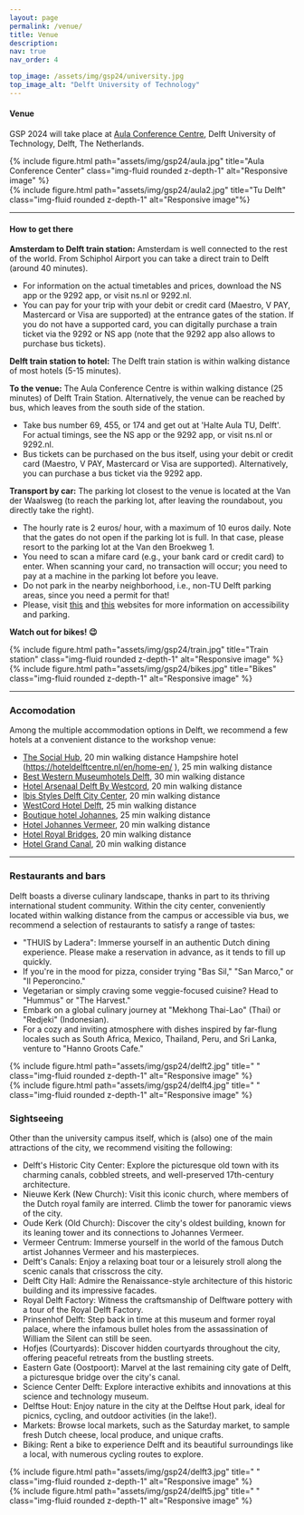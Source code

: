 ```yaml
---
layout: page
permalink: /venue/
title: Venue
description: 
nav: true
nav_order: 4

top_image: /assets/img/gsp24/university.jpg
top_image_alt: "Delft University of Technology"
---
```


#### Venue
GSP 2024 will take place at [Aula Conference Centre](https://map.tudelftcampus.nl/poi/aula-conference-centre/), Delft University of Technology, Delft, The Netherlands.

<div class="row justify-content-sm-center">
    <div class="col-sm-4 mt-3 mt-md-0">
        {% include figure.html path="assets/img/gsp24/aula.jpg" title="Aula Conference Center" class="img-fluid rounded z-depth-1" alt="Responsive image" %}
    </div>
    <div class="col-sm-8 mt-3 mt-md-0">
        {% include figure.html path="assets/img/gsp24/aula2.jpg" title="Tu Delft" class="img-fluid rounded z-depth-1" alt="Responsive image"%}
    </div>
</div>


---
#### How to get there

**Amsterdam to Delft train station:** Amsterdam is well connected to the rest of the world. From Schiphol Airport you can take a direct train to Delft (around 40 minutes). 
+ For information on the actual timetables and prices, download the NS app or the 9292 app, or visit ns.nl or 9292.nl. 
+ You can pay for your trip with your debit or credit card (Maestro, V PAY, Mastercard or Visa are supported) at the entrance gates of the station. If you do not have a supported card, you can digitally purchase a train ticket via the 9292 or NS app (note that the 9292 app also allows to purchase bus tickets). 


**Delft train station to hotel:** The Delft train station is within walking distance of most hotels (5-15 minutes).

**To the venue:** The Aula Conference Centre is within walking distance (25 minutes) of Delft Train Station. 
Alternatively, the venue can be reached by bus, which leaves from the south side of the station. 
+ Take bus number 69, 455, or 174 and get out at 'Halte Aula TU, Delft'. For actual timings, see the NS app or the 9292 app, or visit ns.nl or 9292.nl. 
+ Bus tickets can be purchased on the bus itself, using your debit or credit card (Maestro, V PAY, Mastercard or Visa are supported). Alternatively, you can purchase a bus ticket via the 9292 app. 

**Transport by car:** The parking lot closest to the venue is located at the Van der Waalsweg (to reach the parking lot, after leaving the roundabout, you directly take the right). 
+ The hourly rate is 2 euros/ hour, with a maximum of 10 euros daily. Note that the gates do not open if the parking lot is full. In that case, please resort to the parking lot at the Van den Broekweg 1. 
+ You need to scan a mifare card (e.g., your bank card or credit card) to enter. When scanning your card, no transaction will occur; you need to pay at a machine in the parking lot before you leave. 
+ Do not park in the nearby neighborhood, i.e., non-TU Delft parking areas, since you need a permit for that! 
+ Please, visit [this](https://www.tudelft.nl/en/about-tu-delft/contact-and-campus/parking-policy) and [this](https://www.tudelftcampus.nl/accessibility/) websites for more information on accessibility and parking. 

**Watch out for bikes! :wink:**

<div class="row justify-content-sm-center">
    <div class="col-sm-7 mt-3 mt-md-0">
        {% include figure.html path="assets/img/gsp24/train.jpg" title="Train station" class="img-fluid rounded z-depth-1" alt="Responsive image" %}
    </div>
    <div class="col-sm-5 mt-3 mt-md-0">
        {% include figure.html path="assets/img/gsp24/bikes.jpg" title="Bikes" class="img-fluid rounded z-depth-1" alt="Responsive image" %}
    </div>
</div>

---
### Accomodation

Among the multiple accommodation options in Delft, we recommend a few hotels at a convenient distance to the workshop venue:
 
+ [The Social Hub](https://www.thesocialhub.co/delft/stay/hotel-stay/), 20 min walking distance
Hampshire hotel (https://hoteldelftcentre.nl/en/home-en/ ), 25 min walking distance
+ [Best Western Museumhotels Delft](https://www.bestwestern.nl/booking-path/hotel-details/grand-museum-hotel-bw-signature-collection-delft-92579), 30 min walking distance
+ [Hotel Arsenaal Delft By Westcord](https://hotelarsenaal.com/), 20 min walking distance
+ [Ibis Styles Delft City Center](https://www.ibisstylesdelftcity.nl/en/), 20 min walking distance
+ [WestCord Hotel Delft](https://westcordhotels.com/hotel/hotel-delft/), 25 min walking distance
+ [Boutique hotel Johannes](https://meetjohannes.nl/), 25 min walking distance
+ [Hotel Johannes Vermeer](https://www.hotelvermeer.nl/), 20 min walking distance
+ [Hotel Royal Bridges](https://www.royalbridges.nl/en/), 20 min walking distance
+ [Hotel Grand Canal](https://www.grandcanaldelft.nl/en/), 20 min walking distance

---
### Restaurants and bars

Delft boasts a diverse culinary landscape, thanks in part to its thriving international student community. Within the city center, conveniently located within walking distance from the campus or accessible via bus, we recommend a selection of restaurants to satisfy a range of tastes: 
+ "THUIS by Ladera": Immerse yourself in an authentic Dutch dining experience. Please make a reservation in advance, as it tends to fill up quickly. 
+ If you're in the mood for pizza, consider trying "Bas Sil," "San Marco," or "Il Peperoncino." 
+ Vegetarian or simply craving some veggie-focused cuisine? Head to "Hummus" or "The Harvest." 
+ Embark on a global culinary journey at "Mekhong Thai-Lao" (Thai) or "Redjeki" (Indonesian). 
+ For a cozy and inviting atmosphere with dishes inspired by far-flung locales such as South Africa, Mexico, Thailand, Peru, and Sri Lanka, venture to "Hanno Groots Cafe." 

<div class="row justify-content-sm-center">
    <div class="col-sm-6 mt-3 mt-md-0">
        {% include figure.html path="assets/img/gsp24/delft2.jpg" title=" " class="img-fluid rounded z-depth-1" alt="Responsive image" %}
    </div>
    <div class="col-sm-6 mt-3 mt-md-0">
        {% include figure.html path="assets/img/gsp24/delft4.jpg" title=" " class="img-fluid rounded z-depth-1" alt="Responsive image" %}
    </div>

</div>

### Sightseeing

Other than the university campus itself, which is (also) one of the main attractions of the city, we recommend visiting the following: 
+ Delft's Historic City Center: Explore the picturesque old town with its charming canals, cobbled streets, and well-preserved 17th-century architecture. 
+ Nieuwe Kerk (New Church): Visit this iconic church, where members of the Dutch royal family are interred. Climb the tower for panoramic views of the city. 
+ Oude Kerk (Old Church): Discover the city's oldest building, known for its leaning tower and its connections to Johannes Vermeer. 
+ Vermeer Centrum: Immerse yourself in the world of the famous Dutch artist Johannes Vermeer and his masterpieces. 
+ Delft's Canals: Enjoy a relaxing boat tour or a leisurely stroll along the scenic canals that crisscross the city. 
+ Delft City Hall: Admire the Renaissance-style architecture of this historic building and its impressive facades. 
+ Royal Delft Factory: Witness the craftsmanship of Delftware pottery with a tour of the Royal Delft Factory. 
+ Prinsenhof Delft: Step back in time at this museum and former royal palace, where the infamous bullet holes from the assassination of William the Silent can still be seen. 
+ Hofjes (Courtyards): Discover hidden courtyards throughout the city, offering peaceful retreats from the bustling streets. 
+ Eastern Gate (Oostpoort): Marvel at the last remaining city gate of Delft, a picturesque bridge over the city's canal. 
+ Science Center Delft: Explore interactive exhibits and innovations at this science and technology museum. 
+ Delftse Hout: Enjoy nature in the city at the Delftse Hout park, ideal for picnics, cycling, and outdoor activities (in the lake!). 
+ Markets: Browse local markets, such as the Saturday market, to sample fresh Dutch cheese, local produce, and unique crafts. 
+ Biking: Rent a bike to experience Delft and its beautiful surroundings like a local, with numerous cycling routes to explore. 

<div class="row justify-content-sm-center">
    <div class="col-sm-6 mt-3 mt-md-0">
        {% include figure.html path="assets/img/gsp24/delft3.jpg" title=" " class="img-fluid rounded z-depth-1" alt="Responsive image" %}
    </div>
    <div class="col-sm-6 mt-3 mt-md-0">
        {% include figure.html path="assets/img/gsp24/delft5.jpg" title=" " class="img-fluid rounded z-depth-1" alt="Responsive image" %}
    </div>

</div>

